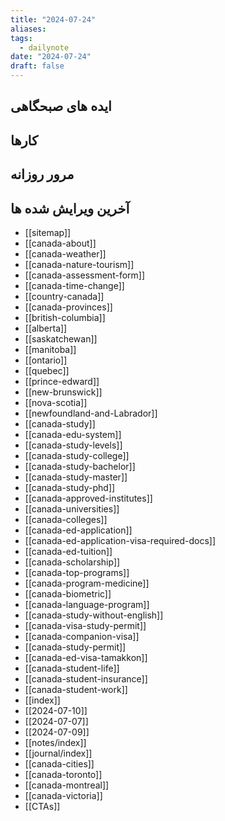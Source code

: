 ```yaml
---
title: "2024-07-24"
aliases: 
tags:
  - dailynote
date: "2024-07-24"
draft: false
---
```


## ایده های صبحگاهی


## کارها


## مرور روزانه



## آخرین ویرایش شده ها
- [[sitemap]]
- [[canada-about]]
- [[canada-weather]]
- [[canada-nature-tourism]]
- [[canada-assessment-form]]
- [[canada-time-change]]
- [[country-canada]]
- [[canada-provinces]]
- [[british-columbia]]
- [[alberta]]
- [[saskatchewan]]
- [[manitoba]]
- [[ontario]]
- [[quebec]]
- [[prince-edward]]
- [[new-brunswick]]
- [[nova-scotia]]
- [[newfoundland-and-Labrador]]
- [[canada-study]]
- [[canada-edu-system]]
- [[canada-study-levels]]
- [[canada-study-college]]
- [[canada-study-bachelor]]
- [[canada-study-master]]
- [[canada-study-phd]]
- [[canada-approved-institutes]]
- [[canada-universities]]
- [[canada-colleges]]
- [[canada-ed-application]]
- [[canada-ed-application-visa-required-docs]]
- [[canada-ed-tuition]]
- [[canada-scholarship]]
- [[canada-top-programs]]
- [[canada-program-medicine]]
- [[canada-biometric]]
- [[canada-language-program]]
- [[canada-study-without-english]]
- [[canada-visa-study-permit]]
- [[canada-companion-visa]]
- [[canada-study-permit]]
- [[canada-ed-visa-tamakkon]]
- [[canada-student-life]]
- [[canada-student-insurance]]
- [[canada-student-work]]
- [[index]]
- [[2024-07-10]]
- [[2024-07-07]]
- [[2024-07-09]]
- [[notes/index]]
- [[journal/index]]
- [[canada-cities]]
- [[canada-toronto]]
- [[canada-montreal]]
- [[canada-victoria]]
- [[CTAs]]

